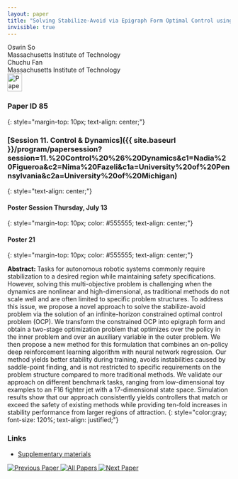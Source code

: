 ```yaml
---
layout: paper
title: "Solving Stabilize-Avoid via Epigraph Form Optimal Control using Deep Reinforcement Learning"
invisible: true
---
```

<div class="paper-authors">
<div class="paper-author-box">
    <div class="paper-author-name">Oswin So</div>
    <div class="paper-author-uni">Massachusetts Institute of Technology</div>
</div>
<div class="paper-author-box">
    <div class="paper-author-name">Chuchu Fan</div>
    <div class="paper-author-uni">Massachusetts Institute of Technology</div>
</div>

</div><div class="paper-pdf">
<div> <a href="http://www.roboticsproceedings.org/rss19/p085.pdf"><img src="{{ site.baseurl }}/images/paper_link.png" alt="Paper Website" width = "33"  height = "40"/></a> </div>
</div>

### Paper ID 85
{: style="margin-top: 10px; text-align: center;"}

### [Session 11. Control & Dynamics]({{ site.baseurl }}/program/papersession?session=11.%20Control%20%26%20Dynamics&c1=Nadia%20Figueroa&c2=Nima%20Fazeli&c1a=University%20of%20Pennsylvania&c2a=University%20of%20Michigan)
{: style="text-align: center;"}

#### Poster Session Thursday, July 13
{: style="margin-top: 10px; color: #555555; text-align: center;"}

#### Poster 21
{: style="margin-top: 10px; color: #555555; text-align: center;"}

<b style="color: black;">Abstract: </b>Tasks for autonomous robotic systems commonly require stabilization to a desired region while maintaining safety specifications. However, solving this multi-objective problem is challenging when the dynamics are nonlinear and high-dimensional, as traditional methods do not scale well and are often limited to specific problem structures. To address this issue, we propose a novel approach to solve the stabilize-avoid problem via the solution of an infinite-horizon constrained optimal control problem (OCP). We transform the constrained OCP into epigraph form and obtain a two-stage optimization problem that optimizes over the policy in the inner problem and over an auxiliary variable in the outer problem. We then propose a new method for this formulation that combines an on-policy deep reinforcement learning algorithm with neural network regression. Our method yields better stability during training, avoids instabilities caused by saddle-point finding, and is not restricted to specific requirements on the problem structure compared to more traditional methods. We validate our approach on different benchmark tasks, ranging from low-dimensional toy examples to an F16 fighter jet with a 17-dimensional state space. Simulation results show that our approach consistently yields controllers that match or exceed the safety of existing methods while providing ten-fold increases in stability performance from larger regions of attraction.
{: style="color:gray; font-size: 120%; text-align: justified;"}


### Links
- [Supplementary materials](http://www.roboticsproceedings.org/rss19/p085_sup.zip)

<div class="paper-menu">
<a href="{{ site.baseurl }}/program/papers/084/"> <img src="{{ site.baseurl }}/images/previous_paper_icon.png" alt="Previous Paper" title="Previous Paper"/> </a>
<a href="{{ site.baseurl }}/program/papers"><img src="{{ site.baseurl }}/images/overview_icon.png" alt="All Papers" title="All Papers"/> </a>
<a href="{{ site.baseurl }}/program/papers/086/"> <img src="{{ site.baseurl }}/images/next_paper_icon.png" alt="Next Paper" title="Next Paper"/> </a>

</div>
